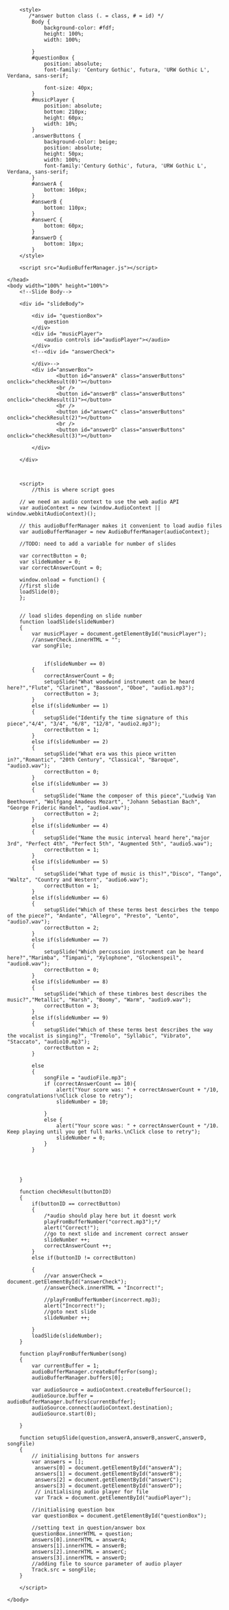 <html>
    <head>
        <title>GCSE Music Quiz</title>
        
        <style>
           /*answer button class (. = class, # = id) */
            Body {
                background-color: #fdf;
                height: 100%;
                width: 100%;
                
            }
            #questionBox {
                position: absolute;
                font-family: 'Century Gothic', futura, 'URW Gothic L', Verdana, sans-serif;
                
                font-size: 40px;
            }
            #musicPlayer {
                position: absolute;
                bottom: 210px;  
                height: 60px;
                width: 10%;
            }
            .answerButtons {
                background-color: beige;
                position: absolute;
                height: 50px;
                width: 100%;
                font-family:'Century Gothic', futura, 'URW Gothic L', Verdana, sans-serif;
            }
            #answerA {
                bottom: 160px; 
            }
            #answerB {
                bottom: 110px; 
            }
            #answerC {
                bottom: 60px; 
            }
            #answerD {
                bottom: 10px; 
            }
        </style>
        
        <script src="AudioBufferManager.js"></script>
        
    </head>
    <body width="100%" height="100%">
        <!--Slide Body-->

        <div id= "slideBody">
        
            <div id= "questionBox">
                question
            </div>
            <div id= "musicPlayer">
                <audio controls id="audioPlayer"></audio>
            </div>
            <!--<div id= "answerCheck">
                
            </div>-->
            <div id="answerBox">
                    <button id="answerA" class="answerButtons" onclick="checkResult(0)"></button>
                    <br />
                    <button id="answerB" class="answerButtons" onclick="checkResult(1)"></button>
                    <br />
                    <button id="answerC" class="answerButtons" onclick="checkResult(2)"></button>
                    <br />
                    <button id="answerD" class="answerButtons" onclick="checkResult(3)"></button>
                
            </div>
        
        </div>



        <script>
            //this is where script goes

        // we need an audio context to use the web audio API
        var audioContext = new (window.AudioContext || window.webkitAudioContext)();
    
        // this audioBufferManager makes it convenient to load audio files
        var audioBufferManager = new AudioBufferManager(audioContext);

        //TODO: need to add a variable for number of slides

        var correctButton = 0;
        var slideNumber = 0;
        var correctAnswerCount = 0;

        window.onload = function() {
        //first slide
        loadSlide(0);
        };

 
        // load slides depending on slide number
        function loadSlide(slideNumber)
        {
            var musicPlayer = document.getElementById("musicPlayer");
            //answerCheck.innerHTML = "";
            var songFile;
            
            
                if(slideNumber == 0)
            {
                correctAnswerCount = 0;
                setupSlide("What woodwind instrument can be heard here?","Flute", "Clarinet", "Bassoon", "Oboe", "audio1.mp3");
                correctButton = 3;
            }
            else if(slideNumber == 1)
            {
                setupSlide("Identify the time signature of this piece","4/4", "3/4", "6/8", "12/8", "audio2.mp3");
                correctButton = 1;
            }
            else if(slideNumber == 2)
            {
                setupSlide("What era was this piece written in?","Romantic", "20th Century", "Classical", "Baroque", "audio3.wav");
                correctButton = 0;
            }
            else if(slideNumber == 3)
            {
                setupSlide("Name the composer of this piece","Ludwig Van Beethoven", "Wolfgang Amadeus Mozart", "Johann Sebastian Bach", "George Frideric Handel", "audio4.wav");
                correctButton = 2;
            }
            else if(slideNumber == 4)
            {
                setupSlide("Name the music interval heard here","major 3rd", "Perfect 4th", "Perfect 5th", "Augmented 5th", "audio5.wav");
                correctButton = 1;
            }
            else if(slideNumber == 5)
            {
                setupSlide("What type of music is this?","Disco", "Tango", "Waltz", "Country and Western", "audio6.wav");
                correctButton = 1;
            }
            else if(slideNumber == 6)
            {
                setupSlide("Which of these terms best descirbes the tempo of the piece?", "Andante", "Allegro", "Presto", "Lento", "audio7.wav");
                correctButton = 2;
            }
            else if(slideNumber == 7)
            {
                setupSlide("Which percussion instrument can be heard here?","Marimba", "Timpani", "Xylophone", "Glockenspeil", "audio8.wav");
                correctButton = 0;
            }
            else if(slideNumber == 8)
            {
                setupSlide("Which of these timbres best describes the music?","Metallic", "Harsh", "Boomy", "Warm", "audio9.wav");
                correctButton = 3;
            }
            else if(slideNumber == 9)
            {
                setupSlide("Which of these terms best describes the way the vocalist is singing?", "Tremolo", "Syllabic", "Vibrato", "Staccato", "audio10.mp3");
                correctButton = 2;
            }

            else
            {
                songFile = "audioFile.mp3";
                if (correctAnswerCount == 10){
                    alert("Your score was: " + correctAnswerCount + "/10, congratulations!\nClick close to retry");
                    slideNumber = 10;
                    
                }
                else {
                    alert("Your score was: " + correctAnswerCount + "/10. Keep playing until you get full marks.\nClick close to retry");
                    slideNumber = 0;
                }
            }
            
            
            
            
        }

        function checkResult(buttonID)
        {
            if(buttonID == correctButton)
            {
                /*audio should play here but it doesnt work
                playFromBufferNumber("correct.mp3");*/
                alert("Correct!");
                //go to next slide and increment correct answer
                slideNumber ++;
                correctAnswerCount ++;
            }
            else if(buttonID != correctButton)

            {
                //var answerCheck = document.getElementById("answerCheck");
                //answerCheck.innerHTML = "Incorrect!";
                
                //playFromBufferNumber(incorrect.mp3);
                alert("Incorrect!");
                //goto next slide
                slideNumber ++;
        
            }
            loadSlide(slideNumber);
        }

        function playFromBufferNumber(song)
        {
            var currentBuffer = 1;
            audioBufferManager.createBufferFor(song);
            audioBufferManager.buffers[0];
    
            var audioSource = audioContext.createBufferSource();
            audioSource.buffer = audioBufferManager.buffers[currentBuffer];
            audioSource.connect(audioContext.destination);
            audioSource.start(0);
    
        }

        function setupSlide(question,answerA,answerB,answerC,answerD, songFile)
        {
            // initialising buttons for answers
            var answers = [];
             answers[0] = document.getElementById("answerA");
             answers[1] = document.getElementById("answerB");
             answers[2] = document.getElementById("answerC");
             answers[3] = document.getElementById("answerD");
             // initialising audio player for file
             var Track = document.getElementById("audioPlayer");
            
            //initialising question box
            var questionBox = document.getElementById("questionBox");
            
            //setting text in question/answer box
            questionBox.innerHTML = question;
            answers[0].innerHTML = answerA;
            answers[1].innerHTML = answerB;
            answers[2].innerHTML = answerC;
            answers[3].innerHTML = answerD;
            //adding file to source parameter of audio player
            Track.src = songFile;
        }
        
        </script>

    </body>
</html>
